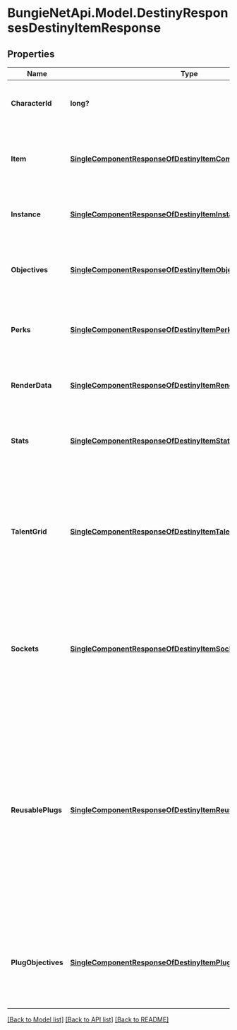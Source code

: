 # BungieNetApi.Model.DestinyResponsesDestinyItemResponse
## Properties

Name | Type | Description | Notes
------------ | ------------- | ------------- | -------------
**CharacterId** | **long?** | If the item is on a character, this will return the ID of the character that is holding the item. | [optional] 
**Item** | [**SingleComponentResponseOfDestinyItemComponent**](SingleComponentResponseOfDestinyItemComponent.md) | Common data for the item relevant to its non-instanced properties.  COMPONENT TYPE: ItemCommonData | [optional] 
**Instance** | [**SingleComponentResponseOfDestinyItemInstanceComponent**](SingleComponentResponseOfDestinyItemInstanceComponent.md) | Basic instance data for the item.  COMPONENT TYPE: ItemInstances | [optional] 
**Objectives** | [**SingleComponentResponseOfDestinyItemObjectivesComponent**](SingleComponentResponseOfDestinyItemObjectivesComponent.md) | Information specifically about the item&#39;s objectives.  COMPONENT TYPE: ItemObjectives | [optional] 
**Perks** | [**SingleComponentResponseOfDestinyItemPerksComponent**](SingleComponentResponseOfDestinyItemPerksComponent.md) | Information specifically about the perks currently active on the item.  COMPONENT TYPE: ItemPerks | [optional] 
**RenderData** | [**SingleComponentResponseOfDestinyItemRenderComponent**](SingleComponentResponseOfDestinyItemRenderComponent.md) | Information about how to render the item in 3D.  COMPONENT TYPE: ItemRenderData | [optional] 
**Stats** | [**SingleComponentResponseOfDestinyItemStatsComponent**](SingleComponentResponseOfDestinyItemStatsComponent.md) | Information about the computed stats of the item: power, defense, etc...  COMPONENT TYPE: ItemStats | [optional] 
**TalentGrid** | [**SingleComponentResponseOfDestinyItemTalentGridComponent**](SingleComponentResponseOfDestinyItemTalentGridComponent.md) | Information about the talent grid attached to the item. Talent nodes can provide a variety of benefits and abilities, and in Destiny 2 are used almost exclusively for the character&#39;s \&quot;Builds\&quot;.  COMPONENT TYPE: ItemTalentGrids | [optional] 
**Sockets** | [**SingleComponentResponseOfDestinyItemSocketsComponent**](SingleComponentResponseOfDestinyItemSocketsComponent.md) | Information about the sockets of the item: which are currently active, what potential sockets you could have and the stats/abilities/perks you can gain from them.  COMPONENT TYPE: ItemSockets | [optional] 
**ReusablePlugs** | [**SingleComponentResponseOfDestinyItemReusablePlugsComponent**](SingleComponentResponseOfDestinyItemReusablePlugsComponent.md) | Information about the Reusable Plugs for sockets on an item. These are plugs that you can insert into the given socket regardless of if you actually own an instance of that plug: they are logic-driven plugs rather than inventory-driven.   These may need to be combined with Plug Set component data to get a full picture of available plugs on a given socket.   COMPONENT TYPE: ItemReusablePlugs | [optional] 
**PlugObjectives** | [**SingleComponentResponseOfDestinyItemPlugObjectivesComponent**](SingleComponentResponseOfDestinyItemPlugObjectivesComponent.md) | Information about objectives on Plugs for a given item. See the component&#39;s documentation for more info.  COMPONENT TYPE: ItemPlugObjectives | [optional] 

[[Back to Model list]](../README.md#documentation-for-models) [[Back to API list]](../README.md#documentation-for-api-endpoints) [[Back to README]](../README.md)


